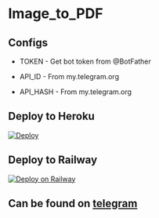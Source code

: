 # Image_to_PDF


## Configs

* TOKEN  - Get bot token from @BotFather

* API_ID     - From my.telegram.org 

* API_HASH    - From my.telegram.org


## Deploy to Heroku
[![Deploy](https://www.herokucdn.com/deploy/button.svg)](https://heroku.com/deploy?template=https://github.com/Rexinazor/Image_to_PDF)

## Deploy to Railway

[![Deploy on Railway](https://railway.app/button.svg)](https://railway.app/new/template?template=https%3A%2F%2Fgithub.com%2FRexinazor%2FImage_to_PDF%2Ftree%2Fmain&plugins=API_IDDesc=api_id%2C+from+my.telegram.org&API_HASHDesc=api_hash%2C+from+my.telegram.org&TOKENDesc=Token%2C+from+Botfather)


## Can be found on [telegram](https://t.me/Img_2_PDFbot)
